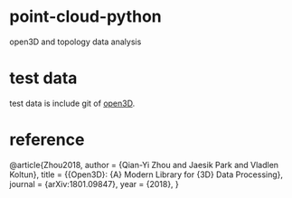 # point-cloud-python
open3D and topology data analysis 

# test data

test data is include git of [open3D](https://github.com/intel-isl/Open3D/tree/v0.7.0).


# reference

@article{Zhou2018,
    author    = {Qian-Yi Zhou and Jaesik Park and Vladlen Koltun},
    title     = {{Open3D}: {A} Modern Library for {3D} Data Processing},
    journal   = {arXiv:1801.09847},
    year      = {2018},
}